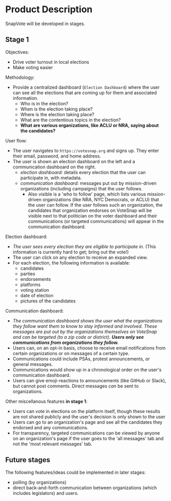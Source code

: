 # Product Description

SnapVote will be developed in stages.

## Stage 1
Objectives:
* Drive voter turnout in local elections
* Make voting easier

Methodology:
* Provide a centralized dashboard (`Election Dashboard`) where the user can see all the elections that are coming up for them and associated information.
  - Who is in the election?
  - When is the election taking place?
  - Where is the election taking place?
  - What are the contentious topics in the election?
  - **What are various organizations, like ACLU or NRA, saying about the candidates?**

User flow:
* The user navigates to `https://votesnap.org` and signs up. They enter their email, password, and home address.
* The user is shown an election dashboard on the left and a communication dashboard on the right.
  - _election dashboard:_ details every election that the user can participate in, with metadata.
  - _communication dashboard:_ messages put out by mission-driven organizations (including campaigns) that the user follows.
    - Also visible is a 'who to follow' page, which lists various mission-driven organizations (like NRA, NYC Democrats, or ACLU) that the user can follow. If the user follows such an organization, the candidates that organization endorses on VoteSnap will be visible next to that politician on the voter dashboard and their communications (or targeted communications) will appear in the communication dashboard.

Election dashboard:
* _The user sees every election they are eligible to participate in._ (This information is currently hard to get; bring out the vote!)
* The user can click on any election to receive an expanded view.
* For each election, the following information is available:
  - candidates
  - parties
  - endorsements
  - platforms
  - voting station
  - date of election
  - pictures of the candidates

Communication dashboard:
* _The communication dashboard shows the user what the organizations they follow want them to know to stay informed and involved. These messages are put out by the organizations themselves on VoteSnap and can be targeted (to a zip code or district). **Users only see communications from organizations they follow.**_
* Users can, on an opt-in basis, choose to receive email notifications from certain organizations or on messages of a certain type.
* Communications could include PSAs, protest announcements, or general messages.
* Communications would show up in a chronological order on the user's communication dashboard.
* Users can give emoji-reactions to announcements (like GitHub or Slack), but cannot post comments. Direct messages _can_ be sent to organizations.

 Other miscellanous features **in stage 1**:
 * Users can vote in elections on the platform itself, though these results are not shared publicly and the user's decision is only shown to the user
 * Users can go to an organization's page and see all the candidates they endorsed and any communications.
 * For transparency, targeted communications can be viewed by anyone on an organization's page if the user goes to the 'all messages' tab and not the 'most relevant messages' tab.
 
 ## Future stages
 The following features/ideas could be implemented in later stages:
 * polling (by organizations)
 * direct back-and-forth communication between organizations (which includes legislators) and users.
